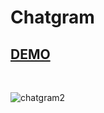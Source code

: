 # Chatgram 

## [DEMO](https://chatgram-project.netlify.app/)

<br/> 

![chatgram2](https://user-images.githubusercontent.com/88406720/139231752-d330c5d6-37f3-4137-9ecf-2c69a34a9715.PNG)

